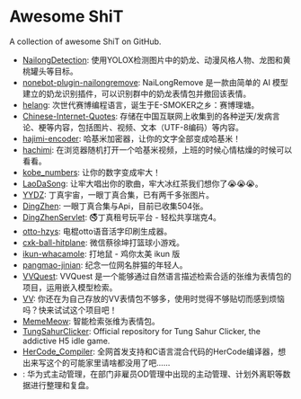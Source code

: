 # Awesome ShiT

A collection of awesome ShiT on GitHub.

- [NailongDetection](https://github.com/search?q=nailong&type=repositories): 使用YOLOX检测图片中的奶龙、动漫风格人物、龙图和黄桃罐头等目标。
- [nonebot-plugin-nailongremove](https://github.com/Refound-445/nonebot-plugin-nailongremove.git): NaiLongRemove 是一款由简单的 AI 模型建立的奶龙识别插件，可以识别群中的奶龙表情包并撤回该表情。
- [helang](https://github.com/SAOKnight/helang.git): 次世代赛博编程语言，诞生于E-SMOKER之乡：赛博理塘。
- [Chinese-Internet-Quotes](https://github.com/AstralSightStudios/Chinese-Internet-Quotes.git): 存储在中国互联网上收集到的各种逆天/发病言论、梗等内容，包括图片、视频、文本（UTF-8编码）等内容。
- [hajimi-encoder](https://github.com/Warma10032/hajimi-encoder.git): 哈基米加密器，让你的文字全部变成哈基米！
- [hachimi](https://github.com/AkaraChen/hachimi.git): 在浏览器随机打开一个哈基米视频，上班的时候心情枯燥的时候可以看看。
- [kobe_numbers](https://github.com/YouXam/kobe_numbers.git): 让你的数字变成牢大！
- [LaoDaSong](https://github.com/Xzhao233/LaoDaSong.git): 让牢大唱出你的歌曲，牢大冰红茶我们想你了😭😭😭。
- [YYDZ](https://github.com/SaltyfishLeavesyoung/YYDZ.git): 丁真宇宙，一眼丁真合集，已有两千多张图片。
- [DingZhen](https://github.com/Brx86/DingZhen.git): 一眼丁真合集与Api，目前已收集504张。
- [DingZhenServlet](https://github.com/CubeWhyMC/DingZhenServlet): 🚭丁真租号玩平台 - 轻松共享瑞克4。
- [otto-hzys](https://github.com/hua-zhi-wan/otto-hzys.git): 电棍otto语音活字印刷生成器。
- [cxk-ball-hitplane](https://github.com/Enaium/cxk-ball-hitplane.git): 微信蔡徐坤打篮球小游戏。
- [ikun-whacamole](https://github.com/dreamhunter2333/ikun-whacamole.git): 打地鼠 - 鸡你太美 ikun 版
- [pangmao-jinian](https://github.com/pangmao-jinian/pangmao-jinian.git): 纪念一位网名胖猫的年轻人。
- [VVQuest](https://github.com/DanielZhangyc/VVQuest): VVQuest 是一个能够通过自然语言描述检索合适的张维为表情包的项目，运用嵌入模型检索。
- [VV](https://github.com/Cicada000/VV.git): 你还在为自己存放的VV表情包不够多，使用时觉得不够贴切而感到烦恼吗？快来试试这个项目吧！
- [MemeMeow](https://github.com/MemeMeow-Studio/MemeMeow): 智能检索张维为表情包。
- [TungSahurClicker](https://github.com/BrainrotGamesio/TungSahurClicker.git): Official repository for Tung Sahur Clicker, the addictive H5 idle game.
- [HerCode_Compiler](https://github.com/MuWinds/HerCode_Compiler.git): 全网首发支持和C语言混合代码的HerCode编译器，想出来写这个的可能家里请啥都没用了吧……
- [](https://github.com/yuzheng14/huawei-od-active-manage): 华为式主动管理，在部门非雇员OD管理中出现的主动管理、计划外离职等数据进行整理和复盘。
